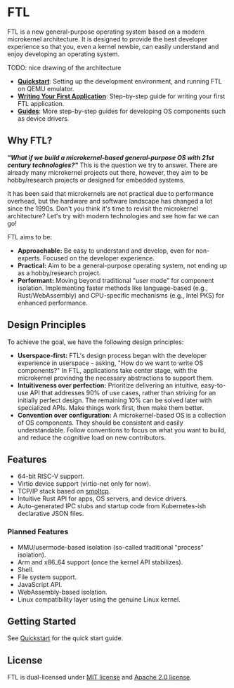 # FTL

FTL is a new general-purpose operating system based on a modern microkernel architecture. It is designed to provide the best developer experience so that you, even a kernel newbie, can easily understand and enjoy developing an operating system.

TODO: nice drawing of the architecture

- **[Quickstart](docs/quickstart.md)**: Setting up the development environment, and running FTL on QEMU emulator.
- **[Writing Your First Application](docs/guides/writing-your-first-application.md)**: Step-by-step guide for writing your first FTL application.
- **[Guides](docs/guides)**: More step-by-step guides for developing OS components such as device drivers.

## Why FTL?

***"What if we build a microkernel-based general-purpose OS with 21st century technologies?"*** This is the question we try to answer. There are already many microkernel projects out there, however, they aim to be hobby/research projects or designed for embedded systems.

It has been said that microkernels are not practical due to performance overhead, but the hardware and software landscape has changed a lot since the 1990s. Don't you think it's time to revisit the microkernel architecture? Let's try with modern technologies and see how far we can go!

FTL aims to be:

- **Approachable:** Be easy to understand and develop, even for non-experts. Focused on the developer experience.
- **Practical:** Aim to be a general-purpose operating system, not ending up as a hobby/research project.
- **Performant:** Moving beyond traditional "user mode" for component isolation. Implementing faster methods like language-based (e.g., Rust/WebAssembly) and CPU-specific mechanisms (e.g., Intel PKS) for enhanced performance.

## Design Principles

To achieve the goal, we have the following design principles:

- **Userspace-first:** FTL's design process began with the developer experience in userspace - asking, "How do we want to write OS components?" In FTL, applications take center stage, with the microkernel provindng the necessary abstractions to support them.
- **Intuitiveness over perfection:** Prioritize delivering an intuitive, easy-to-use API that addresses 90% of use cases, rather than striving for an initially perfect design. The remaining 10% can be solved later with specialized APIs. Make things work first, then make them better.
- **Convention over configuration:** A microkernel-based OS is a collection of OS components. They should be consistent and easily understandable. Follow conventions to focus on what you want to build, and reduce the cognitive load on new contributors.

## Features

- 64-bit RISC-V support.
- Virtio device support (virtio-net only for now).
- TCP/IP stack based on [smoltcp](https://github.com/smoltcp-rs/smoltcp).
- Intuitive Rust API for apps, OS servers, and device drivers.
- Auto-generated IPC stubs and startup code from Kubernetes-ish declarative JSON files.

### Planned Features

- MMU/usermode-based isolation (so-called traditional "process" isolation).
- Arm and x86_64 support (once the kernel API stabilizes).
- Shell.
- File system support.
- JavaScript API.
- WebAssembly-based isolation.
- Linux compatibility layer using the genuine Linux kernel.

## Getting Started

See [Quickstart](docs/quickstart.md) for the quick start guide.

## License

FTL is dual-licensed under [MIT license](https://opensource.org/license/mit) and [Apache 2.0 license](https://opensource.org/license/apache-2-0).
